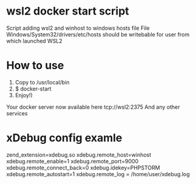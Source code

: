 # wsl2 docker start script
Script adding wsl2 and winhost to windows hosts file
File Windows/System32/drivers/etc/hosts should be writebable for user from which launched WSL2

# How to use
1) Copy to /usr/local/bin
2) $ docker-start
3) Enjoy!)

Your docker server now available here tcp://wsl2:2375
And any other services 

# xDebug config examle

zend_extension=xdebug.so
xdebug.remote_host=winhost
xdebug.remote_enable=1
xdebug.remote_port=9000
xdebug.remote_connect_back=0
xdebug.idekey=PHPSTORM
xdebug.remote_autostart=1
xdebug.remote_log = /home/user/xdebug.log
